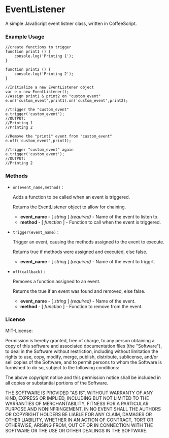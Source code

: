# EventListener

A simple JavaScript event listner class, written in CoffeeScript.

### Example Usage

	//create functions to trigger
	function print1 () {
		console.log('Printing 1');
	}

	function print2 () {
		console.log('Printing 2');
	}

	//Initialize a new EventListener object
	var e = new EventListener();
	//Assign print1 & print2 on "custom_event"
	e.on('custom_event',print1).on('custom_event',print2);

	//trigger the "custom_event"
	e.trigger('custom_event');
	//OUTPUT:
	//Printing 1
	//Printing 2

	//Remove the "print1" event from "custom_event"
	e.off('custom_event',print1);

	//trigger "custom_event" again
	e.trigger('custom_event'); 
	//OUTPUT:
	//Printing 2
	
	
### Methods
- `on(event_name,method)` :

  	Adds a function to be called when an event is triggered.
  	
  	Returns the EventListener object to allow for chaining.
	- **event_name** - [ _string_ ] _(required)_ - Name of the event to listen to.
	- **method** - [ _function_ ] - Function to call when the event is triggered.


- `trigger(event_name)` :

 	Trigger an event, causing the methods assigned to the event to execute.
 	
 	Returns true if methods were assigned and executed, else false.
 	
	- **event_name** - [ _string_ ] _(required)_ - Name of the event to triggrt.

- `off(callback)` :  
 	
  	Removes a function assigned to an event.
  	
  	Returns the true if an event was found and removed, else false.
	- **event_name** - [ _string_ ] _(required)_ - Name of the event.
	- **method** - [ _function_ ] - Function to remove from the event.
			
	
### License
MIT-License:

Permission is hereby granted, free of charge, to any person obtaining
a copy of this software and associated documentation files (the
"Software"), to deal in the Software without restriction, including
without limitation the rights to use, copy, modify, merge, publish,
distribute, sublicense, and/or sell copies of the Software, and to
permit persons to whom the Software is furnished to do so, subject to
the following conditions:

The above copyright notice and this permission notice shall be
included in all copies or substantial portions of the Software.

THE SOFTWARE IS PROVIDED "AS IS", WITHOUT WARRANTY OF ANY KIND,
EXPRESS OR IMPLIED, INCLUDING BUT NOT LIMITED TO THE WARRANTIES OF
MERCHANTABILITY, FITNESS FOR A PARTICULAR PURPOSE AND
NONINFRINGEMENT. IN NO EVENT SHALL THE AUTHORS OR COPYRIGHT HOLDERS BE
LIABLE FOR ANY CLAIM, DAMAGES OR OTHER LIABILITY, WHETHER IN AN ACTION
OF CONTRACT, TORT OR OTHERWISE, ARISING FROM, OUT OF OR IN CONNECTION
WITH THE SOFTWARE OR THE USE OR OTHER DEALINGS IN THE SOFTWARE.
